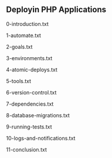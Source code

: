 ## Deployin PHP Applications

0-introduction.txt

1-automate.txt

2-goals.txt

3-environments.txt

4-atomic-deploys.txt

5-tools.txt

6-version-control.txt

7-dependencies.txt

8-database-migrations.txt

9-running-tests.txt

10-logs-and-notifications.txt

11-conclusion.txt
